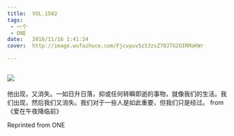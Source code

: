 ```yaml
---
title:	VOL.1502
tags:
 - 一个
 - ONE
date:	2016/11/16 1:41:24
cover:	http://image.wufazhuce.com/Fjcvpuv5zS3zsZ7OJTG2OIRMaKWr

---
```

![](http://image.wufazhuce.com/Fjcvpuv5zS3zsZ7OJTG2OIRMaKWr)
---

他出现，又消失。一如日升日落，抑或任何转瞬即逝的事物，就像我们的生活。我们出现，然后我们又消失。我们对于一些人是如此重要，但我们只是经过。 from《爱在午夜降临前》
 
Reprinted from ONE

